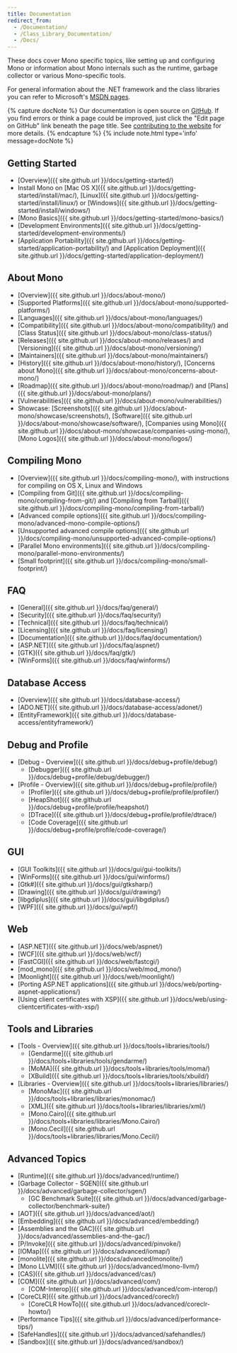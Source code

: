 ```yaml
---
title: Documentation
redirect_from:
  - /Documentation/
  - /Class_Library_Documentation/
  - /Docs/
---
```


These docs cover Mono specific topics, like setting up and configuring Mono or information about Mono internals such as the runtime, garbage collector or various Mono-specific tools.

For general information about the .NET framework and the class libraries you can refer to Microsoft's [MSDN pages](http://msdn.microsoft.com/en-us/library/ff361664.aspx).

{% capture docNote %}
Our documentation is open source on [GitHub](https://github.com/mono/website/docs). If you find errors or think a page could be improved, just click the "Edit page on GitHub" link beneath the page title. See [contributing to the website](https://github.com/mono/website#contributing-to-the-website) for more details.
{% endcapture %}
{% include note.html type='info' message=docNote %}

Getting Started
---------------

 - [Overview]({{ site.github.url }}/docs/getting-started/)
 - Install Mono on [Mac OS X]({{ site.github.url }}/docs/getting-started/install/mac/), [Linux]({{ site.github.url }}/docs/getting-started/install/linux/) or [Windows]({{ site.github.url }}/docs/getting-started/install/windows/)
 - [Mono Basics]({{ site.github.url }}/docs/getting-started/mono-basics/)
 - [Development Environments]({{ site.github.url }}/docs/getting-started/development-environments/)
 - [Application Portability]({{ site.github.url }}/docs/getting-started/application-portability/) and [Application Deployment]({{ site.github.url }}/docs/getting-started/application-deployment/)

About Mono
----------

 - [Overview]({{ site.github.url }}/docs/about-mono/)
 - [Supported Platforms]({{ site.github.url }}/docs/about-mono/supported-platforms/)
 - [Languages]({{ site.github.url }}/docs/about-mono/languages/)
 - [Compatibility]({{ site.github.url }}/docs/about-mono/compatibility/) and [Class Status]({{ site.github.url }}/docs/about-mono/class-status/) 
 - [Releases]({{ site.github.url }}/docs/about-mono/releases/) and [Versioning]({{ site.github.url }}/docs/about-mono/versioning/) 
 - [Maintainers]({{ site.github.url }}/docs/about-mono/maintainers/)
 - [History]({{ site.github.url }}/docs/about-mono/history/), [Concerns about Mono]({{ site.github.url }}/docs/about-mono/concerns-about-mono/)
 - [Roadmap]({{ site.github.url }}/docs/about-mono/roadmap/) and [Plans]({{ site.github.url }}/docs/about-mono/plans/)
 - [Vulnerabilities]({{ site.github.url }}/docs/about-mono/vulnerabilities/)
 - Showcase: [Screenshots]({{ site.github.url }}/docs/about-mono/showcase/screenshots/), [Software]({{ site.github.url }}/docs/about-mono/showcase/software/), [Companies using Mono]({{ site.github.url }}/docs/about-mono/showcase/companies-using-mono/), [Mono Logos]({{ site.github.url }}/docs/about-mono/logos/)

Compiling Mono
--------------

 - [Overview]({{ site.github.url }}/docs/compiling-mono/), with instructions for compiling on OS X, Linux and Windows
 - [Compiling from Git]({{ site.github.url }}/docs/compiling-mono/compiling-from-git/) and [Compiling from Tarball]({{ site.github.url }}/docs/compiling-mono/compiling-from-tarball/)
 - [Advanced compile options]({{ site.github.url }}/docs/compiling-mono/advanced-mono-compile-options/)
 - [Unsupported advanced compile options]({{ site.github.url }}/docs/compiling-mono/unsupported-advanced-compile-options/)
 - [Parallel Mono environments]({{ site.github.url }}/docs/compiling-mono/parallel-mono-environments/)
 - [Small footprint]({{ site.github.url }}/docs/compiling-mono/small-footprint/)

FAQ
---

 - [General]({{ site.github.url }}/docs/faq/general/)
 - [Security]({{ site.github.url }}/docs/faq/security/)
 - [Technical]({{ site.github.url }}/docs/faq/technical/)
 - [Licensing]({{ site.github.url }}/docs/faq/licensing/)
 - [Documentation]({{ site.github.url }}/docs/faq/documentation/)
 - [ASP.NET]({{ site.github.url }}/docs/faq/aspnet/)
 - [GTK]({{ site.github.url }}/docs/faq/gtk/)
 - [WinForms]({{ site.github.url }}/docs/faq/winforms/)

Database Access
---------------

 - [Overview]({{ site.github.url }}/docs/database-access/)
 - [ADO.NET]({{ site.github.url }}/docs/database-access/adonet/)
 - [EntityFramework]({{ site.github.url }}/docs/database-access/entityframework/)
 
Debug and Profile
-----------------

 - [Debug - Overview]({{ site.github.url }}/docs/debug+profile/debug/)
   - [Debugger]({{ site.github.url }}/docs/debug+profile/debug/debugger/)
 - [Profile - Overview]({{ site.github.url }}/docs/debug+profile/profile/)
   - [Profiler]({{ site.github.url }}/docs/debug+profile/profile/profiler/)
   - [HeapShot]({{ site.github.url }}/docs/debug+profile/profile/heapshot/)
   - [DTrace]({{ site.github.url }}/docs/debug+profile/profile/dtrace/)
   - [Code Coverage]({{ site.github.url }}/docs/debug+profile/profile/code-coverage/)

GUI
---

 - [GUI Toolkits]({{ site.github.url }}/docs/gui/gui-toolkits/)
 - [WinForms]({{ site.github.url }}/docs/gui/winforms/)
 - [Gtk#]({{ site.github.url }}/docs/gui/gtksharp/)
 - [Drawing]({{ site.github.url }}/docs/gui/drawing/)
 - [libgdiplus]({{ site.github.url }}/docs/gui/libgdiplus/)
 - [WPF]({{ site.github.url }}/docs/gui/wpf/)

Web
---

 - [ASP.NET]({{ site.github.url }}/docs/web/aspnet/)
 - [WCF]({{ site.github.url }}/docs/web/wcf/)
 - [FastCGI]({{ site.github.url }}/docs/web/fastcgi/)
 - [mod_mono]({{ site.github.url }}/docs/web/mod_mono/)
 - [Moonlight]({{ site.github.url }}/docs/web/moonlight/)
 - [Porting ASP.NET applications]({{ site.github.url }}/docs/web/porting-aspnet-applications/)
 - [Using client certificates with XSP]({{ site.github.url }}/docs/web/using-clientcertificates-with-xsp/)

Tools and Libraries
-------------------

 - [Tools - Overview]({{ site.github.url }}/docs/tools+libraries/tools/)
   - [Gendarme]({{ site.github.url }}/docs/tools+libraries/tools/gendarme/)
   - [MoMA]({{ site.github.url }}/docs/tools+libraries/tools/moma/)
   - [XBuild]({{ site.github.url }}/docs/tools+libraries/tools/xbuild/)
 - [Libraries - Overview]({{ site.github.url }}/docs/tools+libraries/libraries/)
   - [MonoMac]({{ site.github.url }}/docs/tools+libraries/libraries/monomac/)
   - [XML]({{ site.github.url }}/docs/tools+libraries/libraries/xml/)
   - [Mono.Cairo]({{ site.github.url }}/docs/tools+libraries/libraries/Mono.Cairo/)
   - [Mono.Cecil]({{ site.github.url }}/docs/tools+libraries/libraries/Mono.Cecil/)

Advanced Topics
---------------

 - [Runtime]({{ site.github.url }}/docs/advanced/runtime/)
 - [Garbage Collector - SGEN]({{ site.github.url }}/docs/advanced/garbage-collector/sgen/)
   - [GC Benchmark Suite]({{ site.github.url }}/docs/advanced/garbage-collector/benchmark-suite/)
 - [AOT]({{ site.github.url }}/docs/advanced/aot/)
 - [Embedding]({{ site.github.url }}/docs/advanced/embedding/)
 - [Assemblies and the GAC]({{ site.github.url }}/docs/advanced/assemblies-and-the-gac/)
 - [P/Invoke]({{ site.github.url }}/docs/advanced/pinvoke/)
 - [IOMap]({{ site.github.url }}/docs/advanced/iomap/)
 - [monolite]({{ site.github.url }}/docs/advanced/monolite/)
 - [Mono LLVM]({{ site.github.url }}/docs/advanced/mono-llvm/)
 - [CAS]({{ site.github.url }}/docs/advanced/cas/)
 - [COM]({{ site.github.url }}/docs/advanced/com/)
   - [COM-Interop]({{ site.github.url }}/docs/advanced/com-interop/)
 - [CoreCLR]({{ site.github.url }}/docs/advanced/coreclr/)
   - [CoreCLR HowTo]({{ site.github.url }}/docs/advanced/coreclr-howto/)
 - [Performance Tips]({{ site.github.url }}/docs/advanced/performance-tips/)
 - [SafeHandles]({{ site.github.url }}/docs/advanced/safehandles/)
 - [Sandbox]({{ site.github.url }}/docs/advanced/sandbox/)
